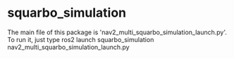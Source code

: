 # squarbo_simulation
The main file of this package is 'nav2_multi_squarbo_simulation_launch.py'. To run it, just type 
ros2 launch squarbo_simulation nav2_multi_squarbo_simulation_launch.py

